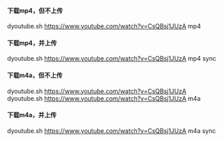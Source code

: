 #### 下载mp4，但不上传
dyoutube.sh https://www.youtube.com/watch?v=CsQBsj1JUzA mp4  

#### 下载mp4，并上传
dyoutube.sh https://www.youtube.com/watch?v=CsQBsj1JUzA mp4 sync  


#### 下载m4a，但不上传
dyoutube.sh https://www.youtube.com/watch?v=CsQBsj1JUzA  
dyoutube.sh https://www.youtube.com/watch?v=CsQBsj1JUzA  m4a

#### 下载m4a，并上传
dyoutube.sh https://www.youtube.com/watch?v=CsQBsj1JUzA m4a sync  
